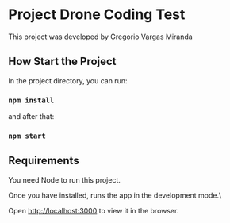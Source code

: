 # Project Drone Coding Test

This project was developed by Gregorio Vargas Miranda

## How Start the Project

In the project directory, you can run:

### `npm install`

and after that:

### `npm start`

## Requirements

You need Node to run this project.

Once you have installed, runs the app in the development mode.\

Open [http://localhost:3000](http://localhost:3000) to view it in the browser.
